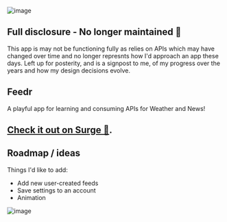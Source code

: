 ![image](https://user-images.githubusercontent.com/7467069/150639333-5a0cb20d-f936-419c-b818-734f0657309b.png)

## Full disclosure - No longer maintained 🚧
This app is may not be functioning fully as relies on APIs which may have changed over time and no longer represnts how I'd approach an app these days. Left up for posterity, and is a signpost to me, of my progress over the years and how my design decisions evolve.

## Feedr
A playful app for learning and consuming APIs for Weather and News!

## [Check it out on Surge 🚀](https://feedr.surge.sh).

## Roadmap / ideas
Things I'd like to add:
* Add new user-created feeds
* Save settings to an account
* Animation

![image](https://user-images.githubusercontent.com/7467069/150639306-903bda2e-9c0d-4b48-8033-a5085a496f1f.png)
